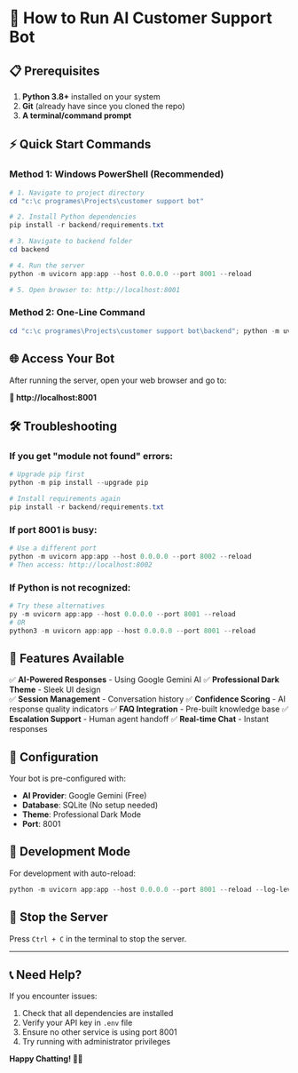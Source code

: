 # 🚀 How to Run AI Customer Support Bot

## 📋 Prerequisites

1. **Python 3.8+** installed on your system
2. **Git** (already have since you cloned the repo)
3. **A terminal/command prompt**

## ⚡ Quick Start Commands

### **Method 1: Windows PowerShell (Recommended)**

```powershell
# 1. Navigate to project directory
cd "c:\c programes\Projects\customer support bot"

# 2. Install Python dependencies
pip install -r backend/requirements.txt

# 3. Navigate to backend folder
cd backend

# 4. Run the server
python -m uvicorn app:app --host 0.0.0.0 --port 8001 --reload

# 5. Open browser to: http://localhost:8001
```

### **Method 2: One-Line Command**

```powershell
cd "c:\c programes\Projects\customer support bot\backend"; python -m uvicorn app:app --host 0.0.0.0 --port 8001 --reload
```

## 🌐 Access Your Bot

After running the server, open your web browser and go to:

**🔗 http://localhost:8001**

## 🛠️ Troubleshooting

### If you get "module not found" errors:
```powershell
# Upgrade pip first
python -m pip install --upgrade pip

# Install requirements again
pip install -r backend/requirements.txt
```

### If port 8001 is busy:
```powershell
# Use a different port
python -m uvicorn app:app --host 0.0.0.0 --port 8002 --reload
# Then access: http://localhost:8002
```

### If Python is not recognized:
```powershell
# Try these alternatives
py -m uvicorn app:app --host 0.0.0.0 --port 8001 --reload
# OR
python3 -m uvicorn app:app --host 0.0.0.0 --port 8001 --reload
```

## 📱 Features Available

✅ **AI-Powered Responses** - Using Google Gemini AI
✅ **Professional Dark Theme** - Sleek UI design  
✅ **Session Management** - Conversation history
✅ **Confidence Scoring** - AI response quality indicators
✅ **FAQ Integration** - Pre-built knowledge base
✅ **Escalation Support** - Human agent handoff
✅ **Real-time Chat** - Instant responses

## 🔧 Configuration

Your bot is pre-configured with:
- **AI Provider**: Google Gemini (Free)
- **Database**: SQLite (No setup needed)
- **Theme**: Professional Dark Mode
- **Port**: 8001

## 🎯 Development Mode

For development with auto-reload:
```powershell
python -m uvicorn app:app --host 0.0.0.0 --port 8001 --reload --log-level debug
```

## 🚫 Stop the Server

Press `Ctrl + C` in the terminal to stop the server.

---

## 📞 Need Help?

If you encounter issues:
1. Check that all dependencies are installed
2. Verify your API key in `.env` file  
3. Ensure no other service is using port 8001
4. Try running with administrator privileges

**Happy Chatting! 🤖💬**